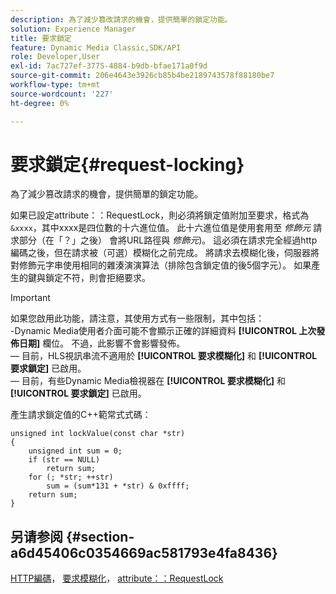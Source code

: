 ```yaml
---
description: 為了減少篡改請求的機會，提供簡單的鎖定功能。
solution: Experience Manager
title: 要求鎖定
feature: Dynamic Media Classic,SDK/API
role: Developer,User
exl-id: 7ac727ef-3775-4884-b9db-bfae171a0f9d
source-git-commit: 206e4643e3926cb85b4be2189743578f88180be7
workflow-type: tm+mt
source-wordcount: '227'
ht-degree: 0%

---
```


# 要求鎖定{#request-locking}

為了減少篡改請求的機會，提供簡單的鎖定功能。

如果已設定attribute：：RequestLock，則必須將鎖定值附加至要求，格式為 `&xxxx`，其中xxxx是四位數的十六進位值。 此十六進位值是使用套用至 *修飾元* 請求部分（在「？」之後） 會將URL路徑與 *修飾元*)。 這必須在請求完全經過http編碼之後，但在請求被（可選）模糊化之前完成。 將請求去模糊化後，伺服器將對修飾元字串使用相同的雜湊演演算法（排除包含鎖定值的後5個字元）。 如果產生的鍵與鎖定不符，則會拒絕要求。

>[!IMPORTANT]
>
>如果您啟用此功能，請注意，其使用方式有一些限制，其中包括：<br>-Dynamic Media使用者介面可能不會顯示正確的詳細資料 **[!UICONTROL 上次發佈日期]** 欄位。 不過，此影響不會影響發佈。<br> — 目前，HLS視訊串流不適用於 **[!UICONTROL 要求模糊化]** 和 **[!UICONTROL 要求鎖定]** 已啟用。<br> — 目前，有些Dynamic Media檢視器在 **[!UICONTROL 要求模糊化]** 和 **[!UICONTROL 要求鎖定]** 已啟用。

產生請求鎖定值的C++範常式式碼：

```
unsigned int lockValue(const char *str) 
{ 
    unsigned int sum = 0; 
    if (str == NULL) 
        return sum; 
    for (; *str; ++str) 
        sum = (sum*131 + *str) & 0xffff; 
    return sum; 
} 
```

## 另请参阅 {#section-a6d45406c0354669ac581793e4fa8436}

[HTTP編碼](../../../../../is-api/http-ref/image-serving-api-ref/c-http-protocol-reference/c-syntax-and-features/r-http-encoding.md#reference-bb34dd13f316462695448acfa8f92df7)， [要求模糊化](../../../../../is-api/http-ref/image-serving-api-ref/c-http-protocol-reference/c-syntax-and-features/r-request-obfuscation.md#reference-895f65d6796c43bb9bad21a676ed714d)， [attribute：：RequestLock](../../../../../is-api/image-catalog/image-serving-api-ref/c-image-catalog-reference/c-attributes-reference/r-requestlock.md#reference-8bbe2f581be847d3b9fa123e8e5e94b0)
